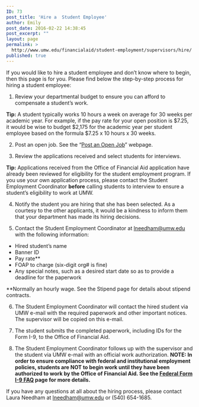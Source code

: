 ```yaml
---
ID: 73
post_title: 'Hire a  Student Employee'
author: Emily
post_date: 2016-02-22 14:38:45
post_excerpt: ""
layout: page
permalink: >
  http://www.umw.edu/financialaid/student-employment/supervisors/hire/
published: true
---
```

If you would like to hire a student employee and don’t know where to begin, then this page is for you. Please find below the step-by-step process for hiring a student employee:
<ol>
	<li>Review your departmental budget to ensure you can afford to compensate a student’s work.</li>
</ol>
<strong>Tip:</strong> A student typically works 10 hours a week on average for 30 weeks per academic year. For example, if the pay rate for your open position is $7.25, it would be wise to budget $2,175 for the academic year per student employee based on the formula $7.25 x 10 hours x 30 weeks.
<ol start="2">
	<li>Post an open job. See the “<a href="http://www.umw.edu/financialaid/student-employment/supervisors/post-an-open-job/">Post an Open Job</a>” webpage.</li>
</ol>
<ol start="3">
	<li>Review the applications received and select students for interviews.</li>
</ol>
<strong>Tip:</strong> Applications received from the Office of Financial Aid application have already been reviewed for eligibility for the student employment program. If you use your own application process, please contact the Student Employment Coordinator <strong>before</strong> calling students to interview to ensure a student’s eligibility to work at UMW.
<ol start="4">
	<li>Notify the student you are hiring that she has been selected. As a courtesy to the other applicants, it would be a kindness to inform them that your department has made its hiring decisions.</li>
</ol>
<ol start="5">
	<li>Contact the Student Employment Coordinator at <a href="mailto:lneedham@umw.edu">lneedham@umw.edu</a> with the following information:</li>
</ol>
<ul>
	<li>Hired student’s name</li>
	<li>Banner ID</li>
	<li>Pay rate**</li>
	<li>FOAP to charge (six-digit org# is fine)</li>
	<li>Any special notes, such as a desired start date so as to provide a deadline for the paperwork</li>
</ul>
**Normally an hourly wage. See the Stipend page for details about stipend contracts.
<ol start="6">
	<li>The Student Employment Coordinator will contact the hired student via UMW e-mail with the required paperwork and other important notices. The supervisor will be copied on this e-mail.</li>
</ol>
<ol start="7">
	<li>The student submits the completed paperwork, including IDs for the Form I-9, to the Office of Financial Aid.</li>
</ol>
<ol start="8">
	<li>The Student Employment Coordinator follows up with the supervisor and the student via UMW e-mail with an official work authorization. <strong>NOTE: In order to ensure compliance with federal and institutional employment policies, students are NOT to begin work until they have been authorized to work by the Office of Financial Aid. See the <a href="http://www.umw.edu/financialaid/student-employment/applicants/federal-form-i-9-faq/">Federal Form I-9 FAQ</a> page for more details.</strong></li>
</ol>
If you have any questions at all about the hiring process, please contact Laura Needham at <a href="mailto:lneedham@umw.edu">lneedham@umw.edu</a> or (540) 654-1685.